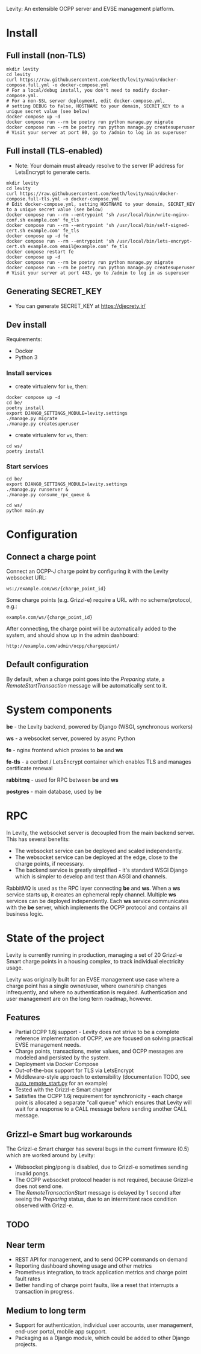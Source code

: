 Levity: An extensible OCPP server and EVSE management platform.

# Install

## Full install (non-TLS)

```shell
mkdir levity
cd levity
curl https://raw.githubusercontent.com/keeth/levity/main/docker-compose.full.yml -o docker-compose.yml
# For a local/debug install, you don't need to modify docker-compose.yml.
# For a non-SSL server deployment, edit docker-compose.yml, 
# setting DEBUG to false, HOSTNAME to your domain, SECRET_KEY to a unique secret value (see below)
docker compose up -d
docker compose run --rm be poetry run python manage.py migrate
docker compose run --rm be poetry run python manage.py createsuperuser
# Visit your server at port 80, go to /admin to log in as superuser
```

## Full install (TLS-enabled)

* Note: Your domain must already resolve to the server IP address for LetsEncrypt to generate certs.

```shell
mkdir levity
cd levity
curl https://raw.githubusercontent.com/keeth/levity/main/docker-compose.full-tls.yml -o docker-compose.yml
# Edit docker-compose.yml, setting HOSTNAME to your domain, SECRET_KEY to a unique secret value (see below)
docker compose run --rm --entrypoint 'sh /usr/local/bin/write-nginx-conf.sh example.com' fe_tls
docker compose run --rm --entrypoint 'sh /usr/local/bin/self-signed-cert.sh example.com' fe_tls
docker compose up -d fe
docker compose run --rm --entrypoint 'sh /usr/local/bin/lets-encrypt-cert.sh example.com email@example.com' fe_tls
docker compose restart fe
docker compose up -d
docker compose run --rm be poetry run python manage.py migrate
docker compose run --rm be poetry run python manage.py createsuperuser
# Visit your server at port 443, go to /admin to log in as superuser
```

## Generating SECRET_KEY

* You can generate SECRET_KEY at https://djecrety.ir/

## Dev install

Requirements:
* Docker
* Python 3

### Install services

- create virtualenv for `be`, then:

```shell
docker compose up -d
cd be/
poetry install
export DJANGO_SETTINGS_MODULE=levity.settings
./manage.py migrate
./manage.py createsuperuser
```

- create virtualenv for `ws`, then:

```shell
cd ws/
poetry install
```

### Start services

```shell
cd be/
export DJANGO_SETTINGS_MODULE=levity.settings
./manage.py runserver &
./manage.py consume_rpc_queue &
```

```shell
cd ws/
python main.py
```

# Configuration

## Connect a charge point

Connect an OCPP-J charge point by configuring it with the Levity websocket URL:

`ws://example.com/ws/{charge_point_id}`

Some charge points (e.g. Grizzl-e) require a URL with no scheme/protocol, e.g.:

`example.com/ws/{charge_point_id}`

After connecting, the charge point will be automatically added to the system, and should show up in the admin dashboard:

`http://example.com/admin/ocpp/chargepoint/`

## Default configuration

By default, when a charge point goes into the _Preparing_ state, a _RemoteStartTransaction_ message will be automatically sent to it.

# System components

**be** - the Levity backend, powered by Django (WSGI, synchronous workers)

**ws** - a websocket server, powered by async Python

**fe** - nginx frontend which proxies to **be** and **ws**

**fe-tls** - a certbot / LetsEncrypt container which enables TLS and manages certificate renewal

**rabbitmq** - used for RPC between **be** and **ws**

**postgres** - main database, used by **be**

# RPC

In Levity, the websocket server is decoupled from the main backend server.  This has several benefits:

* The websocket service can be deployed and scaled independently.
* The websocket service can be deployed at the edge, close to the charge points, if necessary.
* The backend service is greatly simplified - it's standard WSGI Django which is simpler to develop and test than ASGI and channels.

RabbitMQ is used as the RPC layer connecting **be** and **ws**.  When a **ws** service starts up, it creates an ephemeral reply channel. Multiple **ws** services can be deployed independently.  Each **ws** service communicates with the **be** server, which implements the OCPP protocol and contains all business logic.

# State of the project

Levity is currently running in production, managing a set of 20 Grizzl-e Smart charge points in a housing complex, to track individual electricity usage.

Levity was originally built for an EVSE management use case where a charge point has a single owner/user, where ownership changes infrequently, and where no authentication is required. Authentication and user management are on the long term roadmap, however.

## Features

* Partial OCPP 1.6j support - Levity does not strive to be a complete reference implementation of OCPP, we are focused on solving practical EVSE management needs.
* Charge points, transactions, meter values, and OCPP messages are modeled and persisted by the system.
* Deployment via Docker Compose
* Out-of-the-box support for TLS via LetsEncrypt
* Middleware-style approach to extensibility (documentation TODO, see [auto_remote_start.py](be/ocpp/services/ocpp/anon/auto_remote_start.py) for an example)
* Tested with the Grizzl-e Smart charger
* Satisfies the OCPP 1.6j requirement for synchronicity - each charge point is allocated a separate "call queue" which ensures that Levity will wait for a response to a CALL message before sending another CALL message.

## Grizzl-e Smart bug workarounds

The Grizzl-e Smart charger has several bugs in the current firmware (0.5) which are worked around by Levity:

* Websocket ping/pong is disabled, due to Grizzl-e sometimes sending invalid pongs.
* The OCPP websocket protocol header is not required, because Grizzl-e does not send one.
* The _RemoteTransactionStart_ message is delayed by 1 second after seeing the _Preparing_ status, due to an intermittent race condition observed with Grizzl-e.

## TODO

## Near term

* REST API for management, and to send OCPP commands on demand
* Reporting dashboard showing usage and other metrics
* Prometheus integration, to track application metrics and charge point fault rates
* Better handling of charge point faults, like a reset that interrupts a transaction in progress.

## Medium to long term

* Support for authentication, individual user accounts, user management, end-user portal, mobile app support.
* Packaging as a Django module, which could be added to other Django projects.